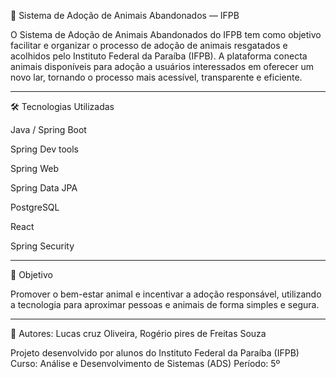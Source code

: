 🐾 Sistema de Adoção de Animais Abandonados — IFPB

O Sistema de Adoção de Animais Abandonados do IFPB tem como objetivo facilitar e organizar o processo de adoção de animais resgatados e acolhidos pelo Instituto Federal da Paraíba (IFPB).
A plataforma conecta animais disponíveis para adoção a usuários interessados em oferecer um novo lar, tornando o processo mais acessível, transparente e eficiente.


---

🛠️ Tecnologias Utilizadas

Java / Spring Boot

Spring Dev tools

Spring Web

Spring Data JPA 

PostgreSQL 

 React

Spring Security



---

🎯 Objetivo

Promover o bem-estar animal e incentivar a adoção responsável, utilizando a tecnologia para aproximar pessoas e animais de forma simples e segura.


---

📌 Autores:
Lucas cruz Oliveira, 
 Rogério pires de Freitas Souza

Projeto desenvolvido por alunos do Instituto Federal da Paraíba (IFPB)
Curso: Análise e Desenvolvimento de Sistemas (ADS)
Período: 5º
